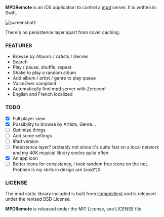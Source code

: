 **MPDRemote** is an iOS application to control a [mpd](http://www.musicpd.org/) server. It is written in Swift.

![screenshot1](https://mpdremote.whine.io/images/sc.jpg)

There's no persistence layer apart from cover caching.

### FEATURES

- Browse by Albums / Artists / Genres
- Search
- Play / pause, shuffle, repeat
- Shake to play a random album
- Add album / artist / genre to play queue
- VoiceOver compliant
- Automatically find mpd server with Zeroconf
- English and French localized

### TODO

- [X] Full player view
- [X] Possibility to browse by Artists, Genre…
- [ ] Optimize things
- [ ] Add some settings
- [ ] iPad version
- [ ] Persistence layer? probably not since it's quite fast on a local network and my 40K musical library evolve quite often
- [X] An app icon
- [ ] Better icons for consistency, I took random free icons on the net. Problem is my skills in design are (void*)0.

### LICENSE

The mpd static library included is built from [libmpdclient](https://github.com/cmende/libmpdclient) and is released under the revised BSD License.

**MPDRemote** is released under the MIT License, see LICENSE file.
